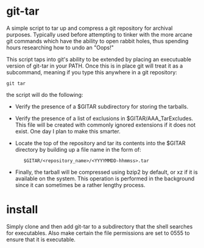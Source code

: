 # git-tar

A simple script to tar up and compress a git repository for archival
purposes. Typically used before attempting to tinker with the more arcane
git commands which have the ability to open rabbit holes, thus spending
hours researching how to undo an "Oops!"

This script taps into git's ability to be extended by placing an
executuable version of git-tar in your PATH. Once this is in place git will
treat it as a subcommand, meaning if you type this anywhere in a git
repository:

    git tar

the script will do the following:

  - Verify the presence of a $GITAR subdirectory for storing the tarballs.

  - Verify the presence of a list of exclusions in $GITAR/AAA_TarExcludes.
    This file will be created with commonly ignored extensions if it does
    not exist. One day I plan to make this smarter.

  - Locate the top of the repository and tar its contents into the $GITAR
    directory by building up a file name in the form of:
    ```
       $GITAR/<repository_name>/<YYYYMMDD-hhmmss>.tar
    ```

  - Finally, the tarball will be compressed using bzip2 by default, or xz
    if it is available on the system. This operation is performed in the
    background since it can sometimes be a rather lengthy process.

# install

Simply clone and then add git-tar to a subdirectory that the shell searches
for executables. Also make certain the file permissions are set to 0555 to
ensure that it is executable.
